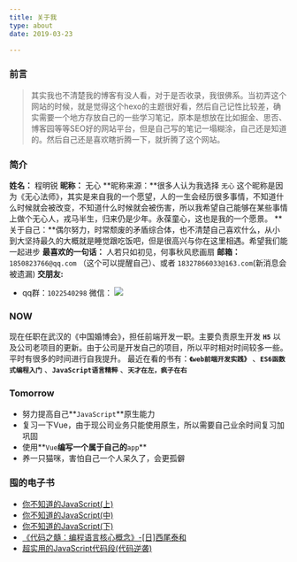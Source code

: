 ```yaml
---
title: 关于我
type: about
date: 2019-03-23

---
```

### 前言
> 其实我也不清楚我的博客有没人看，对于是否收录，我很佛系。当初弄这个网站的时候，就是觉得这个hexo的主题很好看，然后自己记性比较差，确实需要一个地方存放自己的一些学习笔记，原本是想放在比如掘金、思否、博客园等等SEO好的网站平台，但是自己写的笔记一塌糊涂，自己还是知道的。然后自己还是喜欢瞎折腾一下，就折腾了这个网站。

### 简介
**姓名：** 程明锐
**昵称：** 无心
**昵称来源：**很多人认为我选择 `无心` 这个昵称是因为《无心法师》，其实是来自我的一个愿望，人的一生会经历很多事情，不知道什么时候就会被改变，不知道什么时候就会被伤害，所以我希望自己能够在某些事情上做个无心人，戎马半生，归来仍是少年。永葆童心，这也是我的一个愿景。
**关于自己：**偶尔努力，时常颓废的矛盾综合体，也不清楚自己喜欢什么，从小到大坚持最久的大概就是睡觉跟吃饭吧，但是很高兴与你在这里相遇。希望我们能一起进步
**最喜欢的一句话：** 人若只如初见，何事秋风悲画扇
**邮箱：**  `1850823766@qq.com` （这个可以提醒自己）、或者  `18327866033@163.com`(新消息会被遗漏)
**交朋友:** 
   - qq群：`1022540298`
微信：
 ![](https://d33wubrfki0l68.cloudfront.net/d51023ac87d8ae2f80fcb41d92c9cf65125abfa4/90128/images/wechat.png)

### NOW
现在任职在武汉的《中国婚博会》，担任前端开发一职。主要负责原生开发 **`H5`** 以及公司老项目的更新。由于公司是开发自己的项目，所以平时相对时间较多一些。平时有很多的时间进行自我提升。
最近在看的书有：**`《web前端开发实践》`** 、**`ES6函数式编程入门`** 、**`JavaScript语言精粹`**  、**`天才在左，疯子在右`**
### Tomorrow
 - 努力提高自己**`JavaScript`**原生能力
 - 复习一下Vue，由于现公司业务只能使用原生，所以需要自己业余时间复习加巩固
 - 使用**`Vue`**编写一个属于自己的**`app`**
 - 养一只猫咪，害怕自己一个人呆久了，会更孤僻

 ### 囤的电子书
 - <a href="https://github.com/CasualMing/common-JS/blob/master/你不知道的%20JavaScript（上卷）.pdf">你不知道的JavaScript(上)</a>
 - <a href="https://github.com/CasualMing/common-JS/blob/master/你不知道的%20JavaScript（中卷）.pdf">你不知道的JavaScript(中)</a>
 - <a href="https://github.com/CasualMing/common-JS/blob/master/你不知道的%20JavaScript（下卷）.pdf">你不知道的JavaScript(下)</a>
 - <a href="https://github.com/CasualMing/common-JS/blob/master/《代码之髓：编程语言核心概念》-[日]西尾泰和.pdf">《代码之髓：编程语言核心概念》-[日]西尾泰和</a>
 - <a href="https://github.com/CasualMing/common-JS/blob/master/超实用的JavaScript代码段(代码逆袭).pdf">超实用的JavaScript代码段(代码逆袭)</a>
